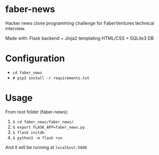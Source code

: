 # faber-news

Hacker news clone programming challenge for FaberVentures technical interview.

Made with: Flask backend + Jinja2 templating HTML/CSS + SQLite3 DB

# Configuration
* `cd faber_news`
* `# pip3 install -r requirements.txt`

# Usage
From root folder (faber-news):
1. `$ cd faber_news/faber_news/`
2. `$ export FLASK_APP=faber_news.py`
3. `$ flask initdb`
3. `$ python3 -m flask run`

And it will be running at `localhost:5000`
